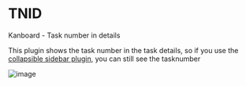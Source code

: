 # TNID
Kanboard - Task number in details

This plugin shows the task number in the task details, so if you use the [collapsible sidebar plugin](https://github.com/kenlog/MinimizeSidebar), you can still see the tasknumber

![image](https://user-images.githubusercontent.com/13346344/143030875-06417bf1-cee6-4ebd-aa2c-12cc6548ebaa.png)
